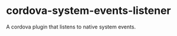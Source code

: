 cordova-system-events-listener
==============================

A cordova plugin that listens to native system events.
